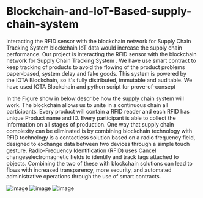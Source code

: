 # Blockchain-and-IoT-Based-supply-chain-system
interacting the RFID sensor with the blockchain network for Supply Chain Tracking System 
blockchain IoT data would increase the supply chain performance.
Our project is interacting the RFID sensor with the blockchain network for Supply Chain Tracking System . We have use smart contract to keep
tracking of products to avoid the flowing of the product problems paper-based, system delay and fake goods. This system is powered by the IOTA Blockchain, so it's fully distributed, immutable and auditable.
We have used IOTA Blockchain and python script for prove-of-consept 



In the Figure show in below describe how the supply chain system will work. The blockchain allows us to unite in a continuous chain all participants. Every product will contain a RFID reader and each RFID has unique Product name and ID. Every participant is able to collect the information on all stages of production. One way that supply chain complexity can be eliminated is by combining blockchain technology with RFID technology is a contactless solution based on a radio frequency field, designed to exchange data between two devices through a simple touch gesture. Radio-Frequency Identification (RFID) uses Cancel changeselectromagnetic fields to identify and track tags attached to objects. Combining the two of these with blockchain solutions can lead to flows with increased transparency, more security, and automated administrative operations through the use of smart contracts.


![image](https://user-images.githubusercontent.com/60159992/148300881-0376746b-cb61-43ab-937f-14008d9c9f45.png)
![image](https://user-images.githubusercontent.com/60159992/148300959-d773a156-9e68-49c2-b83c-41f6decbb625.png)
![image](https://user-images.githubusercontent.com/60159992/148300977-d4df218d-5e6b-4a1a-adab-2d8225d1d7da.png)
